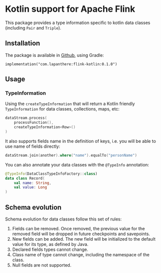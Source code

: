 # Kotlin support for Apache Flink

This package provides a type information specific to kotlin data classes (including `Pair` and `Triple`).

## Installation

The package is available in [Github](https://docs.github.com/en/packages/working-with-a-github-packages-registry/working-with-the-gradle-registry#using-a-published-package), using Gradle:

```
implementation("com.lapanthere:flink-kotlin:0.1.0")
```

## Usage

### TypeInformation

Using the `createTypeInformation` that will return a Kotlin friendly `TypeInformation` for data classes, collections,
maps, etc:

```kotlin
dataStream.process(
    processFunction(),
    createTypeInformation<Row>()
)
```

It also supports fields name in the definition of keys, i.e. you will be able to use name of fields directly:

```kotlin
dataStream.join(another).where("name").equalTo("personName")
```

You can also annotate your data classes with the `@TypeInfo` annotation:

```kotlin
@TypeInfo(DataClassTypeInfoFactory::class)
data class Record(
    val name: String,
    val value: Long
)
```

## Schema evolution

Schema evolution for data classes follow this set of rules:

1. Fields can be removed. Once removed, the previous value for the removed field will be dropped in future checkpoints and savepoints.
2. New fields can be added. The new field will be initialized to the default value for its type, as defined by Java.
3. Declared fields types cannot change.
4. Class name of type cannot change, including the namespace of the class.
5. Null fields are not supported.

